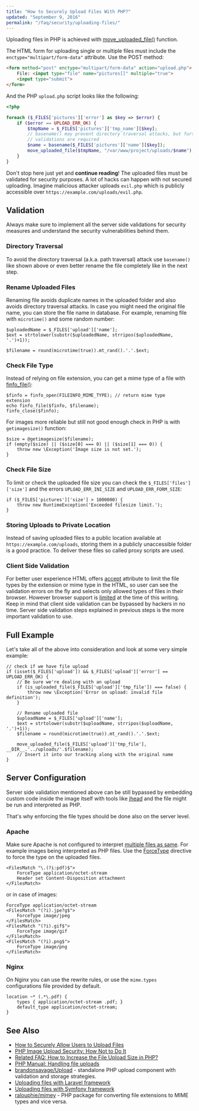 ```yaml
---
title: "How to Securely Upload Files With PHP?"
updated: "September 9, 2016"
permalink: "/faq/security/uploading-files/"
---
```


Uploading files in PHP is achieved with
[move_uploaded_file()](http://php.net/manual/en/function.move-uploaded-file.php)
function.

The HTML form for uploading single or multiple files must include the
`enctype="multipart/form-data"` attribute. Use the POST method:

```html
<form method="post" enctype="multipart/form-data" action="upload.php">
    File: <input type="file" name="pictures[]" multiple="true">
    <input type="submit">
</form>
```

And the PHP `upload.php` script looks like the following:

```php
<?php

foreach ($_FILES['pictures']['error'] as $key => $error) {
    if ($error == UPLOAD_ERR_OK) {
        $tmpName = $_FILES['pictures']['tmp_name'][$key];
        // basename() may prevent directory traversal attacks, but further
        // validations are required
        $name = basename($_FILES['pictures']['name'][$key]);
        move_uploaded_file($tmpName, "/var/www/project/uploads/$name");
    }
}
```

Don't stop here just yet and **continue reading**! The uploaded files must be
validated for security purposes. A lot of hacks can happen with not secured
uploading. Imagine malicious attacker uploads `evil.php` which is publicly
accessible over `https://example.com/uploads/evil.php`.

## Validation

Always make sure to implement all the server side validations for security measures
and understand the security vulnerabilities behind them.

### Directory Traversal

To avoid the directory traversal (a.k.a. path traversal) attack use `basename()`
like shown above or even better rename the file completely like in the next
step.

### Rename Uploaded Files

Renaming file avoids duplicate names in the uploaded folder and also avoids
directory traversal attacks. In case you might need the original file name, you
can store the file name in database. For example, renaming file with `microtime()`
and some random number:

```php?start_inline=1
$uploadedName = $_FILES['upload']['name'];
$ext = strtolower(substr($uploadedName, strripos($uploadedName, '.')+1));

$filename = round(microtime(true)).mt_rand().'.'.$ext;
```

### Check File Type

Instead of relying on file extension, you can get a mime type of a file with
[finfo_file()](http://www.php.net/manual/en/function.finfo-file.php):

```php?start_inline=1
$finfo = finfo_open(FILEINFO_MIME_TYPE); // return mime type  extension
echo finfo_file($finfo, $filename);
finfo_close($finfo);
```

For images more reliable but still not good enough check in PHP is with
`getimagesize()` function:

```php?start_inline=1
$size = @getimagesize($filename);
if (empty($size) || ($size[0] === 0) || ($size[1] === 0)) {
    throw new \Exception('Image size is not set.');
}
```

### Check File Size

To limit or check the uploaded file size you can check the `$_FILES['files']['size']`
and the errors `UPLOAD_ERR_INI_SIZE` and `UPLOAD_ERR_FORM_SIZE`:

```php?start_inline=1
if ($_FILES['pictures']['size'] > 1000000) {
    throw new RuntimeException('Exceeded filesize limit.');
}
```

### Storing Uploads to Private Location

Instead of saving uploaded files to a public location available at
`https://example.com/uploads`, storing them in a publicly unaccessible folder is
a good practice. To deliver these files so called proxy scripts are used.

### Client Side Validation

For better user experience HTML offers
[accept](https://developer.mozilla.org/en/docs/Web/HTML/Element/input) attribute
to limit the file types by the extension or mime type in the HTML, so user can
see the validation errors on the fly and selects only allowed types of files in
their browser. However browser support is
[limited](http://caniuse.com/#feat=input-file-accept) at the time of this writing.
Keep in mind that client side validation can be bypassed by hackers in no time.
Server side validation steps explained in previous steps is the more important
validation to use.

## Full Example

Let's take all of the above into consideration and look at some very simple
example:

```php?start_inline=1
// check if we have file upload
if (isset($_FILES['upload']) && $_FILES['upload']['error'] == UPLOAD_ERR_OK) {
    // Be sure we're dealing with an upload
    if (is_uploaded_file($_FILES['upload']['tmp_file']) === false) {
        throw new \Exception('Error on upload: invalid file definition');
    }

    // Rename uploaded file
    $uploadName = $_FILES['upload']['name'];
    $ext = strtolower(substr($uploadName, strripos($uploadName, '.')+1));
    $filename = round(microtime(true)).mt_rand().'.'.$ext;

    move_uploaded_file($_FILES['upload']['tmp_file'], __DIR__.'../uploads/'.$filename);
    // Insert it into our tracking along with the original name
}
```

## Server Configuration

Server side validation mentioned above can be still bypassed by embedding custom
code inside the image itself with tools like [jhead](http://www.sentex.net/~mwandel/jhead/)
and the file might be run and interpreted as PHP.

That's why enforcing the file types should be done also on the server level.

### Apache

Make sure Apache is not configured to interpret
[multiple files as same](http://httpd.apache.org/docs/2.4/mod/mod_mime.html#multipleext).
For example images being interpreted as PHP files. Use the
[ForceType](http://httpd.apache.org/docs/2.0/mod/core.html#forcetype) directive
to force the type on the uploaded files.

```
<FilesMatch "\.(?i:pdf)$">
    ForceType application/octet-stream
    Header set Content-Disposition attachment
</FilesMatch>
```

or in case of images:

```
ForceType application/octet-stream
<FilesMatch "(?i).jpe?g$">
    ForceType image/jpeg
</FilesMatch>
<FilesMatch "(?i).gif$">
    ForceType image/gif
</FilesMatch>
<FilesMatch "(?i).png$">
    ForceType image/png
</FilesMatch>
```

### Nginx

On Nginx you can use the rewrite rules, or use the `mime.types` configurations
file provided by default.

```
location ~* (.*\.pdf) {
    types { application/octet-stream .pdf; }
    default_type application/octet-stream;
}
```

## See Also

* [How to Securely Allow Users to Upload Files](https://paragonie.com/blog/2015/10/how-securely-allow-users-upload-files)
* [PHP Image Upload Security: How Not to Do It](http://nullcandy.com/php-image-upload-security-how-not-to-do-it/)
* [Related FAQ: How to Increase the File Upload Size in PHP?](/faq/how-to-increase-upload-size-in-php/)
* [PHP Manual: Handling file uploads](http://php.net/manual/en/features.file-upload.php)
* [brandonsavage/Upload](https://github.com/brandonsavage/Upload) - standalone
  PHP upload component with validation and storage strategies.
* [Uploading files with Laravel framework](https://laravel.com/docs/5.2/requests#files)
* [Uploading files with Symfony framework](http://symfony.com/doc/current/controller/upload_file.html)
* [ralouphie/mimey](https://github.com/ralouphie/mimey) - PHP package for
  converting file extensions to MIME types and vice versa.
